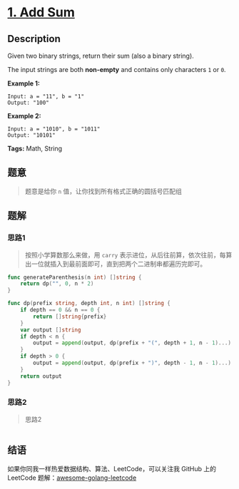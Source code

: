 # [1. Add Sum][title]

## Description

Given two binary strings, return their sum (also a binary string).

The input strings are both **non-empty** and contains only characters `1` or `0`.

**Example 1:**

```
Input: a = "11", b = "1"
Output: "100"
```

**Example 2:**

```
Input: a = "1010", b = "1011"
Output: "10101"
```

**Tags:** Math, String

## 题意
>题意是给你 `n` 值，让你找到所有格式正确的圆括号匹配组

## 题解

### 思路1
> 按照小学算数那么来做，用 `carry` 表示进位，从后往前算，依次往前，每算出一位就插入到最前面即可，直到把两个二进制串都遍历完即可。

```go
func generateParenthesis(n int) []string {
	return dp("", 0, n * 2)
}

func dp(prefix string, depth int, n int) []string {
	if depth == 0 && n == 0 {
		return []string{prefix}
	}
	var output []string
	if depth < n {
		output = append(output, dp(prefix + "(", depth + 1, n - 1)...)
	}
	if depth > 0 {
		output = append(output, dp(prefix + ")", depth - 1, n - 1)...)
	}
	return output
}

```

### 思路2
> 思路2
```go

```

## 结语

如果你同我一样热爱数据结构、算法、LeetCode，可以关注我 GitHub 上的 LeetCode 题解：[awesome-golang-leetcode][me]

[title]: https://leetcode.com/problems/two-sum/description/
[me]: https://github.com/kylesliu/awesome-golang-leetcode
